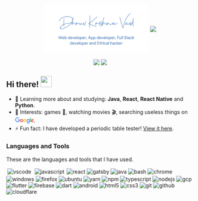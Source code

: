<p align="center">
    <img align="center" width="280" src="images/sig.png" />
    <img align="center" width="510" src="images/banner.gif" />
</p>

<p align="center">
    <img
      align="center"
      src="https://github-readme-stats.vercel.app/api/top-langs/?username=dhruvkrishnavaid&layout=compact"
    />
    <img
      align="center"
         height="140"
      src="https://github-readme-stats.vercel.app/api?username=dhruvkrishnavaid&count_private=true&show_icons=true&custom_title=Github%20Status"
    />
</p>

## Hi there! <img src="https://raw.githubusercontent.com/iampavangandhi/iampavangandhi/master/gifs/Hi.gif" width="30px" height="30px">

-   🌱 Learning more about and studying: **Java**, **React**, **React Native** and **Python**.
-   💙 Interests: games 👾, watching movies 🎬, searching useless things on <a href="https://www.google.com/" style="text-decoration:none" target="_blank"><sub><img src="images/google.svg" alt="Google" width="50px" height="auto" /></sub></a>.
- ⚡ Fun fact: I have developed a periodic table tester! <a href="https://github.com/dhruvkrishnavaid/periodic-table-tester">View it here</a>.

### Languages and Tools
These are the languages and tools that I have used.
<br/>

<p align="left">
  <a href="https://code.visualstudio.com" target="_blank" style="text-decoration:none">
    <img
    src="https://cdn.jsdelivr.net/gh/devicons/devicon/icons/vscode/vscode-original.svg"
    alt="vscode"
    width="40"
    height="40"
    style="margin:2.5px"
    />
  </a>
  <a href="https://developer.mozilla.org/en-US/docs/Web/JavaScript" target="_blank" style="text-decoration:none">
    <img
    src="https://cdn.jsdelivr.net/gh/devicons/devicon/icons/javascript/javascript-original.svg"
    alt="javascript"
    width="40"
    height="40"
    style="margin:2.5px"
    />
  </a>
  <a href="https://reactjs.org/" target="_blank" style="text-decoration:none">
    <img
    src="https://cdn.jsdelivr.net/gh/devicons/devicon/icons/react/react-original.svg"
    alt="react"
    width="40"
    height="40"
    />
  </a>
  <a href="https://www.gatsbyjs.com/" target="_blank" style="text-decoration:none">
  <img
    src="https://cdn.jsdelivr.net/gh/devicons/devicon/icons/gatsby/gatsby-original.svg"
    alt="gatsby"
    width="40"
    height="40"
    />
  </a>
  <a href="https://www.java.com/en/" target="_blank" style="text-decoration:none">
    <img
    src="https://cdn.jsdelivr.net/gh/devicons/devicon/icons/java/java-original-wordmark.svg"
    alt="java"
    width="40"
    height="40"
    />
  </a>
  <a href="https://www.gnu.org/software/bash/" target="_blank" style="text-decoration:none">
    <img
    src="https://cdn.jsdelivr.net/gh/devicons/devicon/icons/bash/bash-original.svg"
    alt="bash"
    width="40"
    height="40"
/>
</a>
    <a href="https://chrome.google.com/" target="_blank" style="text-decoration:none">
        <img
        src="https://cdn.jsdelivr.net/gh/devicons/devicon/icons/chrome/chrome-original.svg"
        alt="chrome"
        width="40"
        height="40"
/>
    </a>
    <a href="https://www.microsoft.com/en-in/windows/" target="_blank" style="text-decoration:none">
        <img
        src="https://cdn.jsdelivr.net/gh/devicons/devicon/icons/windows8/windows8-original.svg"
        alt="windows"
        width="40"
        height="40"
/>
    </a>
    <a href="https://www.mozilla.org/en-US/firefox/" target="_blank" style="text-decoration:none">
        <img
        src="https://upload.wikimedia.org/wikipedia/commons/a/a0/Firefox_logo%2C_2019.svg"
        alt="firefox"
        width="40"
        height="auto"
/>
    </a>
    <a href="https://ubuntu.com/" target="_blank" style="text-decoration:none">
        <img
        src="https://cdn.jsdelivr.net/gh/devicons/devicon/icons/ubuntu/ubuntu-plain.svg"
        alt="ubuntu"
        width="40"
        height="40"
/>
    </a>
    <a href="https://yarnpkg.com/" target="_blank" style="text-decoration:none">
        <img
        src="https://cdn.jsdelivr.net/gh/devicons/devicon/icons/yarn/yarn-original.svg"
        alt="yarn"
        width="40"
        height=""40
/>
    </a>
    <a href="https://www.npmjs.com/" target="_blank" style="text-decoration:none">
        <img
        src="https://cdn.jsdelivr.net/gh/devicons/devicon/icons/npm/npm-original-wordmark.svg"
        alt="npm"
        width="40"
        height="40"
/>
    </a>
    <a href="https://www.typescriptlang.org/" target="_blank" style="text-decoration:none">
        <img
        src="https://cdn.jsdelivr.net/gh/devicons/devicon/icons/typescript/typescript-original.svg"
        alt="typescript"
        width="40"
        height="40"
/>
    </a>
    <a href="https://nodejs.org/" target="_blank" style="text-decoration:none">
        <img
        src="https://cdn.jsdelivr.net/gh/devicons/devicon/icons/nodejs/nodejs-original.svg"
        alt="nodejs"
        width="40"
        height="40"
/>
    </a>
    <a href="https://cloud.google.com/" target="_blank" style="text-decoration:none">
        <img
        src="https://cdn.jsdelivr.net/gh/devicons/devicon/icons/googlecloud/googlecloud-original.svg"
        alt="gcp"
        width="40"
        height="40"
/>
    </a>
    <a href="https://flutter.dev/" target="_blank" style="text-decoration:none">
        <img
        src="https://cdn.jsdelivr.net/gh/devicons/devicon/icons/flutter/flutter-original.svg"
        alt="flutter"
        width="40"
        height="40"
/>
    </a>
    <a href="https://firebase.google.com/" target="_blank" style="text-decoration:none">
        <img
        src="https://www.vectorlogo.zone/logos/firebase/firebase-icon.svg"
        alt="firebase"
        width="40"
        height="40"
/>
    </a>
    <a href="https://dart.dev/" target="_blank" style="text-decoration:none">
        <img
        src="https://cdn.jsdelivr.net/gh/devicons/devicon/icons/dart/dart-original.svg"
        alt="dart"
        width="40"
        height="40"
/>
    </a>
    <a href="https://android.com/" target="_blank" style="text-decoration:none">
        <img
        src="https://cdn.jsdelivr.net/gh/devicons/devicon/icons/android/android-original.svg"
        alt="android"
        width="40"
        height="40"
/>
    </a>
    <a href="https://developer.mozilla.org/en-US/docs/Glossary/HTML5" target="_blank" style="text-decoration:none">
        <img
        src="https://cdn.jsdelivr.net/gh/devicons/devicon/icons/html5/html5-original.svg"
        alt="html5"
        width="40"
        height="40"
/>
    </a>
    <a href="https://www.w3schools.com/css/" target="_blank" style="text-decoration:none">
        <img
        src="https://cdn.jsdelivr.net/gh/devicons/devicon/icons/css3/css3-original.svg"
        alt="css3"
        width="40"
        height="40"
/>
    </a>
    <a href="https://git-scm.com/" target="_blank" style="text-decoration:none">
        <img
        src="https://cdn.jsdelivr.net/gh/devicons/devicon/icons/git/git-original.svg"
        alt="git"
        width="40"
        height="40"
/>
    </a>
    <a href="https://github.com/" target="_blank" style="text-decoration:none">
        <img
        src="https://cdn.jsdelivr.net/gh/devicons/devicon/icons/github/github-original.svg"
        alt="github"
        width="40"
        height="40"
/>
    </a>
    <a href="https://www.cloudflare.com/" target="_blank" style="text-decoration:none">
        <img
        src="https://www.vectorlogo.zone/logos/cloudflare/cloudflare-icon.svg"
        alt="cloudflare"
        width="40"
        height="40"
/>
    </a>
</p>
